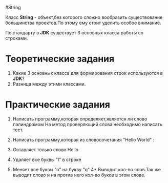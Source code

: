 #String

Класс **String** - объект,без которого сложно вообразить существование большинства проектов.По этому ему стоит уделить особое внимание.

По стандарту в **JDK** существует 3 основных класса работы со строками.

# Теоретические задания
1. Какие 3 основных класса для формирования строк используются в **JDK**?
2. Разница между этими классами.

# Практические задания
1. Написать программу,которая определяет,является ли слово палиндромом
На метод проверяющий слова необходимо написать тест.

2. Написать программу,которая из словосочетания "Hello World" :
  1. Оставляет только слово Hello
  2. Удаляет все буквы "l" в строке
  3. Меняет все буквы "о" на букву "q"
  4*.Выводит кол-во слов.Так же выводит слово и на против него кол-во буков в этом слове.